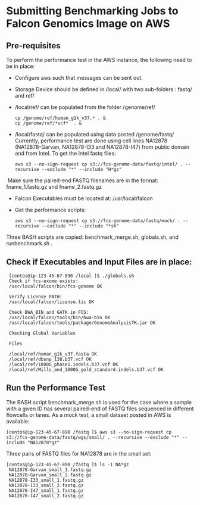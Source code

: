 # Submitting Benchmarking Jobs to Falcon Genomics Image on AWS

## Pre-requisites
To perform the performance test in the AWS instance, the following need to be in place:

- Configure aws such that messages can be sent out.

- Storage Device should be defined in /local/ with two sub-folders : fastq/ and ref/
  
- /local/ref/ can be populated from the folder /genome/ref/
    ```
    cp /genome/ref/human_g1k_v37.* . & 
    cp /genome/ref/*vcf*  . & 
    ```
- /local/fastq/ can be populated using data posted /genome/fastq/ 
  Currently, performance test are done using cell lines NA12878 (NA12878-Garvan, NA12878-I33 and NA12878-I47)
  from public domain and from Intel.  To get the Intel fastq files:
    ```
    aws s3 --no-sign-request cp s3://fcs-genome-data/fastq/intel/ . --recursive --exclude "*" --include "H*gz"
    ```
  Make sure the paired-end FASTQ filenames are in the format:  fname_1.fastq.gz and fname_2.fastq.gz
  
- Falcon Executables must be located at: /usr/local/falcon 

- Get the performance scripts:
     ```
     aws s3 --no-sign-request cp s3://fcs-genome-data/fastq/mock/ . --recursive --exclude "*" --include "*sh"
     ```
Three BASH scripts are copied: benchmark_merge.sh, globals.sh, and runbenchmark.sh .

## Check if Executables and Input Files are in place: 
     [centos@ip-123-45-67-890 /local ]$ ./globals.sh
     Check if fcs-exome exists:
     /usr/local/falcon/bin/fcs-genome OK

     Verify License PATH:
     /usr/local/falcon/license.lic OK

     Check BWA_BIN and GATK in FCS:
     /usr/local/falcon/tools/bin/bwa-bin OK
     /usr/local/falcon/tools/package/GenomeAnalysisTK.jar OK

     Checking Global Variables

     Files

     /local/ref/human_g1k_v37.fasta OK
     /local/ref/dbsnp_138.b37.vcf OK
     /local/ref/1000G_phase1.indels.b37.vcf OK
     /local/ref/Mills_and_1000G_gold_standard.indels.b37.vcf OK
     
## Run the Performance Test

The BASH script benchmark_merge.sh is used for the case where a sample with a given ID has several 
paired-end of FASTQ files sequenced in different flowcells or lanes. As a mock test, a small dataset posted 
in AWS is available:

    [centos@ip-123-45-67-890 /fastq ]$ aws s3 --no-sign-request cp s3://fcs-genome-data/fastq/wgs/small/ . --recursive --exclude "*" --include "NA12878*gz"
    
Three pairs of FASTQ files for NA12878 are in the small set:
    
    [centos@ip-123-45-67-890 /fastq ]$ ls -1 NA*gz
     NA12878-Garvan_small_1.fastq.gz
     NA12878-Garvan_small_2.fastq.gz
     NA12878-I33_small_1.fastq.gz
     NA12878-I33_small_2.fastq.gz
     NA12878-I47_small_1.fastq.gz
     NA12878-I47_small_2.fastq.gz

















